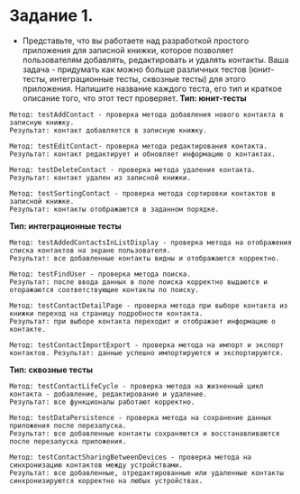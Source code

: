 # Задание 1.

- Представьте, что вы работаете над разработкой простого приложения для записной книжки, которое позволяет пользователям добавлять, редактировать и удалять контакты. Ваша задача - придумать как можно больше различных тестов (юнит-тесты, интеграционные тесты, сквозные тесты) для этого приложения. Напишите название каждого теста, его тип и краткое описание того, что этот тест проверяет.
  **Тип: юнит-тесты**

```
Метод: testAddContact - проверка метода добавления нового контакта в записную книжку.
Результат: контакт добавляется в записную книжку.

Метод: testEditContact- проверка метода редактирования контакта.
Результат: контакт редактирует и обновляет информацию о контактах.

Метод: testDeleteContact - проверка метода удаления контакта.
Результат: контакт удален из записной книжки.

Метод: testSortingContact - проверка метода сортировки контактов в записной книжке.
Результат: контакты отображаются в заданном порядке.
```

**Тип: интеграционные тесты**

```
Метод: testAddedContactsInListDisplay - проверка метода на отображения списка контактов на экране пользователя.
Результат: все добавленные контакты видны и отображаются корректно.

Метод: testFindUser - проверка метода поиска.
Результат: после ввода данных в поле поиска корректно выдаются и оторажаются соответствующие контакты по поиску.

Метод: testContactDetailPage - проверка метода при выборе контакта из книжки переход на страницу подробности контакта.
Результат: при выборе контакта переходит и отображает информацию о контакте.

Метод: testContactImportExport - проверка метода на импорт и экспорт контактов. Результат: данные успешно импортируются и экспортируются.
```

**Тип: сквозные тесты**

```
Метод: testContactLifeCycle - проверка метода на жизненный цикл контакта - добавление, редактирование и удаление.
Результат: все функционалы работают корректно.

Метод: testDataPersistence - проверка метода на сохранение данных приложения после перезапуска.
Результат: все добавленные контакты сохраняются и восстанавливаются после перезапуска приложения.

Метод: testContactSharingBetweenDevices - проверка метода на синхронизацию контактов между устройствами.
Результат: все добавленные, отредактированные или удаленные контакты синхронизируются корректно на любых устройствах.
```
